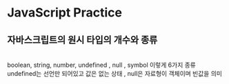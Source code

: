 # JavaScript Practice

## 자바스크립트의 원시 타입의 개수와 종류

</br>
boolean, string, number, undefined , null , symbol 이렇게 6가지 종류
</br>
undefined는 선언만 되어있고 값은 없는 상태 , null은 자료형이 객체이며 빈값을 의미

